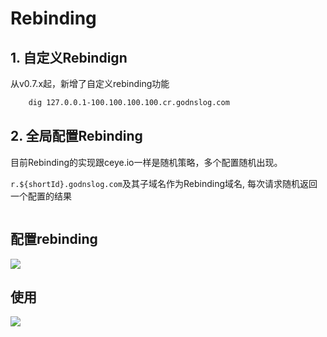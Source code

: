 # Rebinding

## 1. 自定义Rebindign

从v0.7.x起，新增了自定义rebinding功能

```bash
	dig 127.0.0.1-100.100.100.100.cr.godnslog.com
```
	


## 2. 全局配置Rebinding

目前Rebinding的实现跟ceye.io一样是随机策略，多个配置随机出现。

`r.${shortId}.godnslog.com`及其子域名作为Rebinding域名, 每次请求随机返回一个配置的结果

```bash
```


## 配置rebinding
![](https://s1.ax1x.com/2020/08/31/dOO6fO.png)




## 使用

![](https://s1.ax1x.com/2020/08/31/dOOgpD.png)
